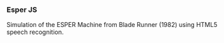 ### Esper JS
Simulation of the ESPER Machine from Blade Runner (1982) using HTML5 speech recognition.